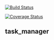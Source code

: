 [![Build Status](https://img.shields.io/endpoint.svg?url=https%3A%2F%2Factions-badge.atrox.dev%2FTimofeiN%2Ftask_manager%2Fbadge%3Fref%3Dfeature%252Fgithub_actions&style=flat)](https://actions-badge.atrox.dev/TimofeiN/task_manager/goto?ref=feature%2Fgithub_actions)

[![Coverage Status](https://coveralls.io/repos/github/TimofeiN/task_manager/badge.svg?branch=develop)](https://coveralls.io/github/TimofeiN/task_manager?branch=develop)
## task_manager
